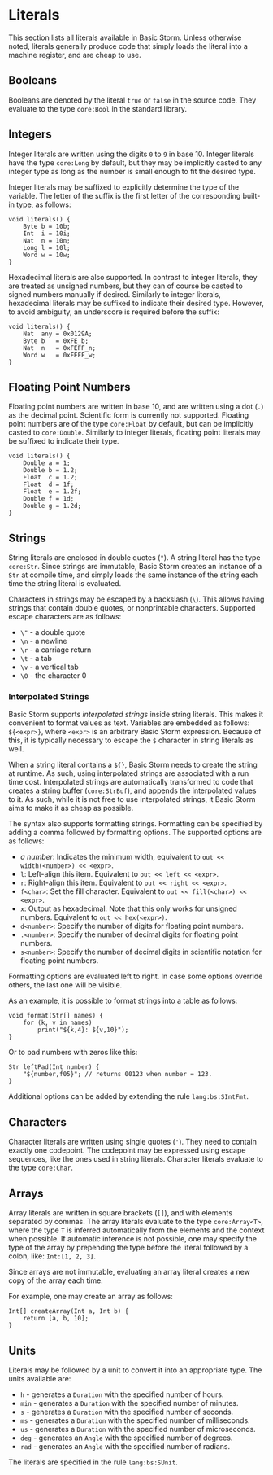 Literals
========

This section lists all literals available in Basic Storm. Unless otherwise noted, literals generally
produce code that simply loads the literal into a machine register, and are cheap to use.

Booleans
--------

Booleans are denoted by the literal `true` or `false` in the source code. They evaluate to the type
`core:Bool` in the standard library.


Integers
--------

Integer literals are written using the digits `0` to `9` in base 10. Integer literals have the type
`core:Long` by default, but they may be implicitly casted to any integer type as long as the number
is small enough to fit the desired type.

Integer literals may be suffixed to explicitly determine the type of the variable. The letter of the
suffix is the first letter of the corresponding built-in type, as follows:

```bs
void literals() {
    Byte b = 10b;
    Int  i = 10i;
    Nat  n = 10n;
    Long l = 10l;
    Word w = 10w;
}
```

Hexadecimal literals are also supported. In contrast to integer literals, they are treated as
unsigned numbers, but they can of course be casted to signed numbers manually if desired. Similarly
to integer literals, hexadecimal literals may be suffixed to indicate their desired type. However,
to avoid ambiguity, an underscore is required before the suffix:

```bs
void literals() {
    Nat  any = 0x0129A;
    Byte b   = 0xFE_b;
    Nat  n   = 0xFEFF_n;
    Word w   = 0xFEFF_w;
}
```

Floating Point Numbers
----------------------

Floating point numbers are written in base 10, and are written using a dot (`.`) as the decimal
point. Scientific form is currently not supported. Floating point numbers are of the type
`core:Float` by default, but can be implicitly casted to `core:Double`. Similarly to integer
literals, floating point literals may be suffixed to indicate their type.

```bs
void literals() {
    Double a = 1;
    Double b = 1.2;
    Float  c = 1.2;
    Float  d = 1f;
    Float  e = 1.2f;
    Double f = 1d;
    Double g = 1.2d;
}
```


Strings
-------

String literals are enclosed in double quotes (`"`). A string literal has the type `core:Str`. Since
strings are immutable, Basic Storm creates an instance of a `Str` at compile time, and simply loads
the same instance of the string each time the string literal is evaluated.

Characters in strings may be escaped by a backslash (`\`). This allows having strings that contain
double quotes, or nonprintable characters. Supported escape characters are as follows:

- `\"` - a double quote
- `\n` - a newline
- `\r` - a carriage return
- `\t` - a tab
- `\v` - a vertical tab
- `\0` - the character 0


### Interpolated Strings

Basic Storm supports *interpolated strings* inside string literals. This makes it convenient to
format values as text. Variables are embedded as follows: `${<expr>}`, where `<expr>` is an
arbitrary Basic Storm expression. Because of this, it is typically necessary to escape the `$`
character in string literals as well.

When a string literal contains a `${}`, Basic Storm needs to create the string at runtime. As such,
using interpolated strings are associated with a run time cost. Interpolated strings are
automatically transformed to code that creates a string buffer (`core:StrBuf`), and appends the
interpolated values to it. As such, while it is not free to use interpolated strings, it Basic Storm
aims to make it as cheap as possible.

The syntax also supports formatting strings. Formatting can be specified by adding a comma followed
by formatting options. The supported options are as follows:

- *a number*: Indicates the minimum width, equivalent to `out << width(<number>) << <expr>`.
- `l`: Left-align this item. Equivalent to `out << left << <expr>`.
- `r`: Right-align this item. Equivalent to `out << right << <expr>`.
- `f<char>`: Set the fill character. Equivalent to `out << fill(<char>) << <expr>`.
- `x`: Output as hexadecimal. Note that this only works for unsigned numbers. Equivalent to `out << hex(<expr>)`.
- `d<number>`: Specify the number of digits for floating point numbers.
- `.<number>`: Specify the number of decimal digits for floating point numbers.
- `s<number>`: Specify the number of decimal digits in scientific notation for floating point numbers.

Formatting options are evaluated left to right. In case some options override others, the last one
will be visible.

As an example, it is possible to format strings into a table as follows:

```bs
void format(Str[] names) {
    for (k, v in names)
        print("${k,4}: ${v,10}");
}
```

Or to pad numbers with zeros like this:

```bs
Str leftPad(Int number) {
    "${number,f05}"; // returns 00123 when number = 123.
}
```

Additional options can be added by extending the rule `lang:bs:SIntFmt`.


Characters
----------

Character literals are written using single quotes (`'`). They need to contain exactly one codepoint. The
codepoint may be expressed using escape sequences, like the ones used in string literals. Character
literals evaluate to the type `core:Char`.


Arrays
------

Array literals are written in square brackets (`[]`), and with elements separated by commas. The
array literals evaluate to the type `core:Array<T>`, where the type `T` is inferred automatically
from the elements and the context when possible. If automatic inference is not possible, one may
specify the type of the array by prepending the type before the literal followed by a colon, like:
`Int:[1, 2, 3]`.

Since arrays are not immutable, evaluating an array literal creates a new copy of the array each
time.

For example, one may create an array as follows:

```bs
Int[] createArray(Int a, Int b) {
    return [a, b, 10];
}
```


Units
-----

Literals may be followed by a unit to convert it into an appropriate type. The units available are:

- `h` - generates a `Duration` with the specified number of hours.
- `min` - generates a `Duration` with the specified number of minutes.
- `s` - generates a `Duration` with the specified number of seconds.
- `ms` - generates a `Duration` with the specified number of milliseconds.
- `us` - generates a `Duration` with the specified number of microseconds.
- `deg` - generates an `Angle` with the specified number of degrees.
- `rad` - generates an `Angle` with the specified number of radians.

The literals are specified in the rule `lang:bs:SUnit`.

